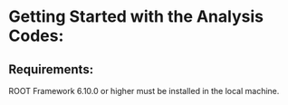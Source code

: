 # Getting Started with the Analysis Codes:

## Requirements:
ROOT Framework 6.10.0 or higher must be installed in the local machine.
